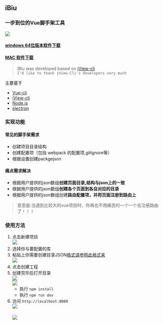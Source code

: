 
## iBiu
### 一步到位的Vue脚手架工具
![](./assets/img/ibiuFor.png)

#### [windows 64位版本软件下载](https://link.juejin.im/?target=https%3A%2F%2Fgit.oschina.net%2Fkarl-vicent%2FiBiu%2Fraw%2Fmaster%2Fwin%2FiBiu%2520Setup%25201.0.0.exe)
#### [MAC 软件下载](https://link.juejin.im/?target=https%3A%2F%2Fgit.oschina.net%2Fkarl-vicent%2FiBiu%2Fraw%2Fmaster%2Fmacos%2FiBiu-1.0.0.dmg)


> iBiu  was developed based on [iView-cli](https://github.com/iview/iview-cli) 
> <br>`I'd like to thank iView-Cli's developers very much`


主要基于

- [Vue-cli](https://github.com/vuejs/vue-cli)
- [iView-cli](https://github.com/iview/iview-cli) 
- [Node.js](https://nodejs.org/en/)
- [electron](https://electron.atom.io/)

### 实现功能
#### 常见的脚手架需求
   - 创建项目目录结构
   - 创建配置项（包括 webpack 的配置项,gitignore等）
   - 根据设置创建packgejson
    
#### 痛点需求解决
   - 根据用户提供的json数组**创建页面目录,结构与json上的一致**
   - 根据用户提供的json数组**创建各个页面到各自对应的目录**
   - 根据用户提供的json数组创建**路由配置项，并将页面注册到路由上**

> 意思是:当遇到比较大的vue项目时，你再也不用痛苦的一个一个去注册路由了！！！

### 使用方法

1. 点击新建项目<br>
   ![](./assets/github/2017-07-21_11-20-39.png)
2. 选择你与要配置的库  
3. 粘贴上你需要创建目录JSON[格式请参照此格式来](https://github.com/bobiscool/iBiu/blob/master/assets/github/formater.json)<br>
   ![](./assets/github/2017-07-21_11-23-54.png)
4. 点击创建工程 
5. 创建完毕后打开目录<br>
   ![](./assets/github/2017-07-21_11-26-29.png)<br>
   ![](./assets/github/games_js_和_src.png)
   - 执行 `npm install`
   - 执行 `npm run dev`
6. 访问 `http://localhost:8080`<br>
   ![](./assets/github/2017-07-18_23-01-10.png)<br>   
   ![](./assets/github/2017-07-18_22-58-58.png)   
   
   

